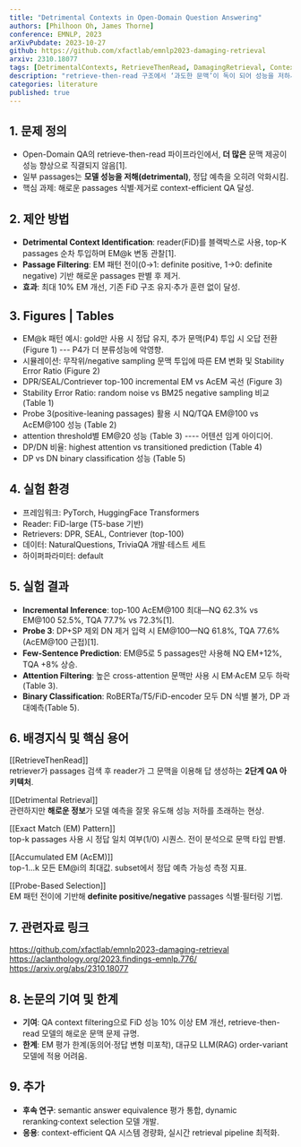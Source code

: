 ```yaml
---
title: "Detrimental Contexts in Open-Domain Question Answering"
authors: [Philhoon Oh, James Thorne]
conference: EMNLP, 2023
arXivPubdate: 2023-10-27
github: https://github.com/xfactlab/emnlp2023-damaging-retrieval
arxiv: 2310.18077
tags: [DetrimentalContexts, RetrieveThenRead, DamagingRetrieval, ContextFiltering, OpenDomainQA]
description: "retrieve-then-read 구조에서 ‘과도한 문맥’이 독이 되어 성능을 저하시킴을 규명하고, 해로운 passages 제거로 10% 이상 EM 개선"
categories: literature
published: true
---
```


## 1. 문제 정의
- Open-Domain QA의 retrieve-then-read 파이프라인에서, **더 많은** 문맥 제공이 성능 향상으로 직결되지 않음[1].  
- 일부 passages는 **모델 성능을 저해(detrimental)**, 정답 예측을 오히려 악화시킴.  
- 핵심 과제: 해로운 passages 식별·제거로 context-efficient QA 달성.

## 2. 제안 방법
- **Detrimental Context Identification**: reader(FiD)를 블랙박스로 사용, top-K passages 순차 투입하며 EM@k 변동 관찰[1].  
- **Passage Filtering**: EM 패턴 전이(0→1: definite positive, 1→0: definite negative) 기반 해로운 passages 판별 후 제거.  
- **효과**: 최대 10% EM 개선, 기존 FiD 구조 유지·추가 훈련 없이 달성.

## 3. Figures | Tables
- EM@k 패턴 예시: gold만 사용 시 정답 유지, 추가 문맥(P4) 투입 시 오답 전환 (Figure 1) --- P4가 더 분류성능에 악영향. 
- 시뮬레이션: 무작위/negative sampling 문맥 투입에 따른 EM 변화 및 Stability Error Ratio (Figure 2)
- DPR/SEAL/Contriever top-100 incremental EM vs AcEM 곡선 (Figure 3)
- Stability Error Ratio: random noise vs BM25 negative sampling 비교 (Table 1)
- Probe 3(positive-leaning passages) 활용 시 NQ/TQA EM@100 vs AcEM@100 성능 (Table 2)
- attention threshold별 EM@20 성능 (Table 3) ---- 어텐션 임계 아이디어.
- DP/DN 비율: highest attention vs transitioned prediction (Table 4)
- DP vs DN binary classification 성능 (Table 5)


## 4. 실험 환경
- 프레임워크: PyTorch, HuggingFace Transformers  
- Reader: FiD-large (T5-base 기반)  
- Retrievers: DPR, SEAL, Contriever (top-100)  
- 데이터: NaturalQuestions, TriviaQA 개발·테스트 세트  
- 하이퍼파라미터: default  

## 5. 실험 결과
- **Incremental Inference**: top-100 AcEM@100 최대—NQ 62.3% vs EM@100 52.5%, TQA 77.7% vs 72.3%[1].  
- **Probe 3**: DP+SP 제외 DN 제거 입력 시 EM@100—NQ 61.8%, TQA 77.6% (AcEM@100 근접)[1].  
- **Few-Sentence Prediction**: EM@5로 5 passages만 사용해 NQ EM+12%, TQA +8% 상승.  
- **Attention Filtering**: 높은 cross-attention 문맥만 사용 시 EM·AcEM 모두 하락(Table 3).  
- **Binary Classification**: RoBERTa/T5/FiD-encoder 모두 DN 식별 불가, DP 과대예측(Table 5).

## 6. 배경지식 및 핵심 용어
[[RetrieveThenRead]]  
retriever가 passages 검색 후 reader가 그 문맥을 이용해 답 생성하는 **2단계 QA 아키텍처**.

[[Detrimental Retrieval]]  
관련하지만 **해로운 정보**가 모델 예측을 잘못 유도해 성능 저하를 초래하는 현상.

[[Exact Match (EM) Pattern]]  
top-k passages 사용 시 정답 일치 여부(1/0) 시퀀스. 전이 분석으로 문맥 타입 판별.

[[Accumulated EM (AcEM)]]  
top-1…k 모든 EM@i의 최대값. subset에서 정답 예측 가능성 측정 지표.

[[Probe-Based Selection]]  
EM 패턴 전이에 기반해 **definite positive/negative** passages 식별·필터링 기법.

## 7. 관련자료 링크
https://github.com/xfactlab/emnlp2023-damaging-retrieval  
https://aclanthology.org/2023.findings-emnlp.776/  
https://arxiv.org/abs/2310.18077  

## 8. 논문의 기여 및 한계
- **기여**: QA context filtering으로 FiD 성능 10% 이상 EM 개선, retrieve-then-read 모델의 해로운 문맥 문제 규명.  
- **한계**: EM 평가 한계(동의어·정답 변형 미포착), 대규모 LLM(RAG) order-variant 모델에 적용 어려움.  

## 9. 추가
- **후속 연구**: semantic answer equivalence 평가 통합, dynamic reranking·context selection 모델 개발.  
- **응용**: context-efficient QA 시스템 경량화, 실시간 retrieval pipeline 최적화.
